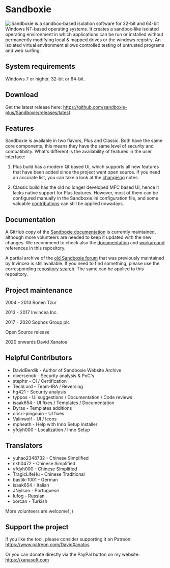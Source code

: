 # Sandboxie
<img align="left" src="https://user-images.githubusercontent.com/12372772/123517080-8ab20a00-d69f-11eb-8e82-2e18cf6e0303.png">
Sandboxie is a sandbox-based isolation software for 32-bit and 64-bit Windows NT-based operating systems. It creates a sandbox-like isolated operating environment in which applications can be run or installed without permanently modifying local & mapped drives or the windows registry. An isolated virtual environment allows controlled testing of untrusted programs and web surfing.

## System requirements
Windows 7 or higher, 32-bit or 64-bit.

## Download
Get the latest release here: https://github.com/sandboxie-plus/Sandboxie/releases/latest

## Features
Sandboxie is available in two flavors, Plus and Classic. Both have the same core components, this means they have the same level of security and compatibility.
What's different is the availability of features in the user interface:

1) Plus build has a modern Qt based UI, which supports all new features that have been added since the project went open source.
If you need an accurate list, you can take a look at the [changelog](https://github.com/isaak654/Sandboxie/blob/master/CHANGELOG.md) notes.

2) Classic build has the old no longer developed MFC based UI, hence it lacks native support for Plus features. However, most of them can be configured manually in the Sandboxie.ini configuration file, and some valuable [contributions](https://sandboxie-website-archive.github.io/www.sandboxie.com/old-forums/viewforum1a2d1a2d.html?f=22) can still be applied nowadays.

## Documentation
A GitHub copy of the [Sandboxie documentation](https://sandboxie-plus.github.io/sandboxie-docs) is currently maintained, although more volunteers are needed to keep it updated with the new changes. We recommend to check also the [documentation](https://github.com/sandboxie-plus/Sandboxie/labels/documentation) and [workaround](https://github.com/sandboxie-plus/Sandboxie/labels/workaround) references in this repository.

A partial archive of the [old Sandboxie forum](https://sandboxie-website-archive.github.io/www.sandboxie.com/old-forums) that was previously maintained by Invincea is still available. If you need to find something, please use the corresponding [repository search](https://github.com/Sandboxie-Website-Archive/sandboxie-website-archive.github.io). The same can be applied to this repository.

## Project maintenance
2004 - 2013 Ronen Tzur

2013 - 2017 Invincea Inc.

2017 - 2020 Sophos Group plc

Open Source release

2020 onwards David Xanatos

## Helpful Contributors
- DavidBerdik - Author of Sandboxie Website Archive
- diversenok - Security analysis & PoC's
- stephtr - CI / Certification
- TechLord - Team-IRA / Reversing
- hg421 - Security analysis 
- typpos - UI suggestions / Documentation / Code reviews
- isaak654 - UI fixes / Templates / Documentation
- Dyras - Templates additions
- cricri-pingouin - UI fixes
- Valinwolf - UI / Icons
- mpheath - Help with Inno Setup installer
- yfdyh000 - Localization / Inno Setup

## Translators
- yuhao2348732 - Chinese Simplified
- nkh0472 - Chinese Simplified
- yfdyh000 - Chinese Simplified
- TragicLifeHu - Chinese Traditional
- bastik-1001 - German
- isaak654 - Italian
- JNylson - Portuguese
- lufog - Russian
- xorcan - Turkish

More volunteers are welcome! ;)

## Support the project
If you like the tool, please consider supporting it on Patreon: https://www.patreon.com/DavidXanatos

Or you can donate directly via the PayPal button on my website: https://xanasoft.com
